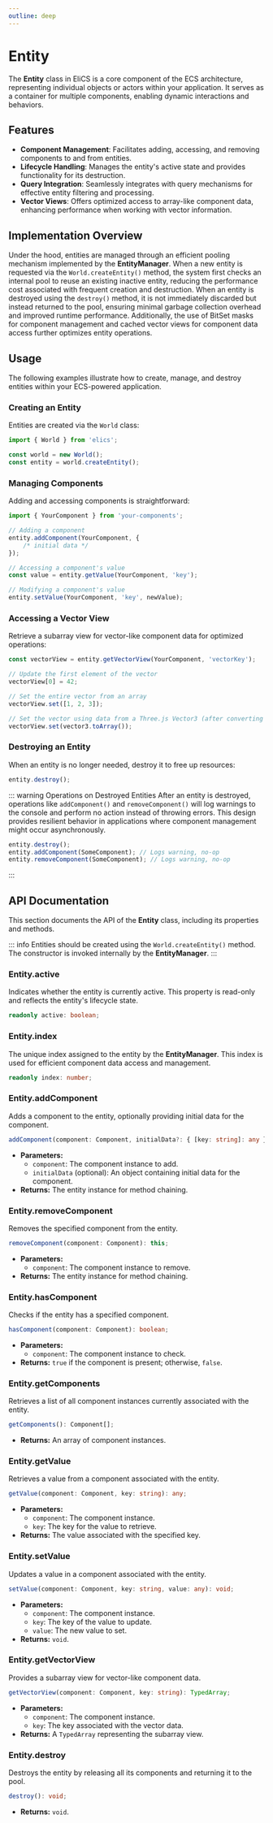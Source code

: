 ```yaml
---
outline: deep
---
```


# Entity

The **Entity** class in EliCS is a core component of the ECS architecture, representing individual objects or actors within your application. It serves as a container for multiple components, enabling dynamic interactions and behaviors.

## Features

- **Component Management**: Facilitates adding, accessing, and removing components to and from entities.
- **Lifecycle Handling**: Manages the entity's active state and provides functionality for its destruction.
- **Query Integration**: Seamlessly integrates with query mechanisms for effective entity filtering and processing.
- **Vector Views**: Offers optimized access to array-like component data, enhancing performance when working with vector information.

## Implementation Overview

Under the hood, entities are managed through an efficient pooling mechanism implemented by the **EntityManager**. When a new entity is requested via the `World.createEntity()` method, the system first checks an internal pool to reuse an existing inactive entity, reducing the performance cost associated with frequent creation and destruction. When an entity is destroyed using the `destroy()` method, it is not immediately discarded but instead returned to the pool, ensuring minimal garbage collection overhead and improved runtime performance. Additionally, the use of BitSet masks for component management and cached vector views for component data access further optimizes entity operations.

## Usage

The following examples illustrate how to create, manage, and destroy entities within your ECS-powered application.

### Creating an Entity

Entities are created via the `World` class:

```ts
import { World } from 'elics';

const world = new World();
const entity = world.createEntity();
```

### Managing Components

Adding and accessing components is straightforward:

```ts
import { YourComponent } from 'your-components';

// Adding a component
entity.addComponent(YourComponent, {
	/* initial data */
});

// Accessing a component's value
const value = entity.getValue(YourComponent, 'key');

// Modifying a component's value
entity.setValue(YourComponent, 'key', newValue);
```

### Accessing a Vector View

Retrieve a subarray view for vector-like component data for optimized operations:

```ts
const vectorView = entity.getVectorView(YourComponent, 'vectorKey');

// Update the first element of the vector
vectorView[0] = 42;

// Set the entire vector from an array
vectorView.set([1, 2, 3]);

// Set the vector using data from a Three.js Vector3 (after converting to an array)
vectorView.set(vector3.toArray());
```

### Destroying an Entity

When an entity is no longer needed, destroy it to free up resources:

```ts
entity.destroy();
```

::: warning Operations on Destroyed Entities
After an entity is destroyed, operations like `addComponent()` and `removeComponent()` will log warnings to the console and perform no action instead of throwing errors. This design provides resilient behavior in applications where component management might occur asynchronously.

```ts
entity.destroy();
entity.addComponent(SomeComponent); // Logs warning, no-op
entity.removeComponent(SomeComponent); // Logs warning, no-op
```

:::

## API Documentation

This section documents the API of the **Entity** class, including its properties and methods.

::: info
Entities should be created using the `World.createEntity()` method. The constructor is invoked internally by the **EntityManager**.
:::

### Entity.active

Indicates whether the entity is currently active. This property is read-only and reflects the entity's lifecycle state.

```ts
readonly active: boolean;
```

### Entity.index

The unique index assigned to the entity by the **EntityManager**. This index is used for efficient component data access and management.

```ts
readonly index: number;
```

### Entity.addComponent

Adds a component to the entity, optionally providing initial data for the component.

```ts
addComponent(component: Component, initialData?: { [key: string]: any }): this;
```

- **Parameters:**
  - `component`: The component instance to add.
  - `initialData` (optional): An object containing initial data for the component.
- **Returns:** The entity instance for method chaining.

### Entity.removeComponent

Removes the specified component from the entity.

```ts
removeComponent(component: Component): this;
```

- **Parameters:**
  - `component`: The component instance to remove.
- **Returns:** The entity instance for method chaining.

### Entity.hasComponent

Checks if the entity has a specified component.

```ts
hasComponent(component: Component): boolean;
```

- **Parameters:**
  - `component`: The component instance to check.
- **Returns:** `true` if the component is present; otherwise, `false`.

### Entity.getComponents

Retrieves a list of all component instances currently associated with the entity.

```ts
getComponents(): Component[];
```

- **Returns:** An array of component instances.

### Entity.getValue

Retrieves a value from a component associated with the entity.

```ts
getValue(component: Component, key: string): any;
```

- **Parameters:**
  - `component`: The component instance.
  - `key`: The key for the value to retrieve.
- **Returns:** The value associated with the specified key.

### Entity.setValue

Updates a value in a component associated with the entity.

```ts
setValue(component: Component, key: string, value: any): void;
```

- **Parameters:**
  - `component`: The component instance.
  - `key`: The key of the value to update.
  - `value`: The new value to set.
- **Returns:** `void`.

### Entity.getVectorView

Provides a subarray view for vector-like component data.

```ts
getVectorView(component: Component, key: string): TypedArray;
```

- **Parameters:**
  - `component`: The component instance.
  - `key`: The key associated with the vector data.
- **Returns:** A `TypedArray` representing the subarray view.

### Entity.destroy

Destroys the entity by releasing all its components and returning it to the pool.

```ts
destroy(): void;
```

- **Returns:** `void`.
